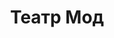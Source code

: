 ---
title: Театр Мод
address: '69002, г.Запорожье, ул. Гоголя, 118'
tags:
  - Художественные школы
geometry:
  location:
    lat: 47.8269913
    lng: 35.1713489
  viewport:
    northeast:
      lat: 47.8281185302915
      lng: 35.17227543029151
    southwest:
      lat: 47.8254205697085
      lng: 35.16957746970851
name: 'вулиця Гоголя, 118'
place_id: ChIJc00yLPxd3EARtMY43TcU-Qg

---